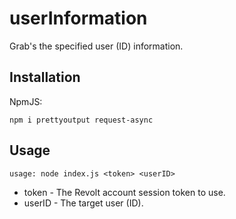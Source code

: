 # userInformation
Grab's the specified user (ID) information.

## Installation
NpmJS:
```
npm i prettyoutput request-async
```

## Usage
```
usage: node index.js <token> <userID>
```

- token - The Revolt account session token to use.
- userID - The target user (ID).
